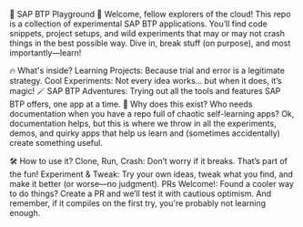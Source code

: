 🚀 SAP BTP Playground 🎉
Welcome, fellow explorers of the cloud!
This repo is a collection of experimental SAP BTP applications. You’ll find code snippets, project setups, and wild experiments that may or may not crash things in the best possible way. Dive in, break stuff (on purpose), and most importantly—learn!

🔥 What's inside?
Learning Projects: Because trial and error is a legitimate strategy.
Cool Experiments: Not every idea works… but when it does, it’s magic! 🪄
SAP BTP Adventures: Trying out all the tools and features SAP BTP offers, one app at a time.
🤖 Why does this exist?
Who needs documentation when you have a repo full of chaotic self-learning apps? Ok, documentation helps, but this is where we throw in all the experiments, demos, and quirky apps that help us learn and (sometimes accidentally) create something useful.

🛠️ How to use it?
Clone, Run, Crash: Don’t worry if it breaks. That’s part of the fun!
Experiment & Tweak: Try your own ideas, tweak what you find, and make it better (or worse—no judgment).
PRs Welcome!: Found a cooler way to do things? Create a PR and we’ll test it with cautious optimism.
And remember, if it compiles on the first try, you're probably not learning enough.
